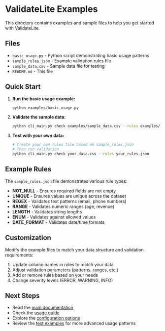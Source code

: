 # ValidateLite Examples

This directory contains examples and sample files to help you get started with ValidateLite.

## Files

- `basic_usage.py` - Python script demonstrating basic usage patterns
- `sample_rules.json` - Example validation rules file
- `sample_data.csv` - Sample data file for testing
- `README.md` - This file

## Quick Start

1. **Run the basic usage example:**
   ```bash
   python examples/basic_usage.py
   ```

2. **Validate the sample data:**
   ```bash
   python cli_main.py check examples/sample_data.csv --rules examples/sample_rules.json
   ```

3. **Test with your own data:**
   ```bash
   # Create your own rules file based on sample_rules.json
   # Then run validation
   python cli_main.py check your_data.csv --rules your_rules.json
   ```

## Example Rules

The `sample_rules.json` file demonstrates various rule types:

- **NOT_NULL** - Ensures required fields are not empty
- **UNIQUE** - Ensures values are unique across the dataset
- **REGEX** - Validates text patterns (email, phone numbers)
- **RANGE** - Validates numeric ranges (age, revenue)
- **LENGTH** - Validates string lengths
- **ENUM** - Validates against allowed values
- **DATE_FORMAT** - Validates date/time formats

## Customization

Modify the example files to match your data structure and validation requirements:

1. Update column names in rules to match your data
2. Adjust validation parameters (patterns, ranges, etc.)
3. Add or remove rules based on your needs
4. Change severity levels (ERROR, WARNING, INFO)

## Next Steps

- Read the [main documentation](../README.md)
- Check the [usage guide](../docs/USAGE.md)
- Explore the [configuration options](../config/)
- Review the [test examples](../tests/) for more advanced usage patterns
